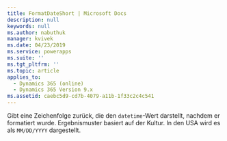 ```yaml
---
title: FormatDateShort | Microsoft Docs
description: null
keywords: null
ms.author: nabuthuk
manager: kvivek
ms.date: 04/23/2019
ms.service: powerapps
ms.suite: ''
ms.tgt_pltfrm: ''
ms.topic: article
applies_to:
  - Dynamics 365 (online)
  - Dynamics 365 Version 9.x
ms.assetid: caebc5d9-cd7b-4079-a11b-1f33c2c4c541
---
```

Gibt eine Zeichenfolge zurück, die den `datetime`-Wert darstellt, nachdem er formatiert wurde. Ergebnismuster basiert auf der Kultur. In den USA wird es als `MM/DD/YYYY` dargestellt.
